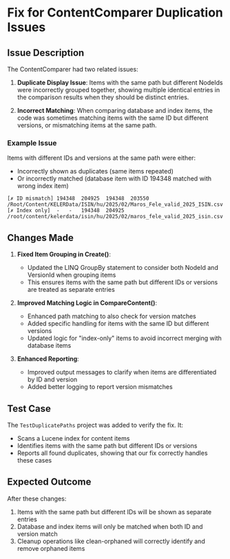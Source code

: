 # Fix for ContentComparer Duplication Issues

## Issue Description

The ContentComparer had two related issues:

1. **Duplicate Display Issue**: Items with the same path but different NodeIds were incorrectly grouped together, showing multiple identical entries in the comparison results when they should be distinct entries.

2. **Incorrect Matching**: When comparing database and index items, the code was sometimes matching items with the same ID but different versions, or mismatching items at the same path.

### Example Issue

Items with different IDs and versions at the same path were either:
- Incorrectly shown as duplicates (same items repeated)
- Or incorrectly matched (database item with ID 194348 matched with wrong index item)

```
[✗ ID mismatch]	194348	204925	194348	203550	/Root/Content/KELERData/ISIN/hu/2025/02/Maros_Fele_valid_2025_ISIN.csv
[✗ Index only]	-	-	194348	204925	/root/content/kelerdata/isin/hu/2025/02/maros_fele_valid_2025_isin.csv
```

## Changes Made

1. **Fixed Item Grouping in Create()**:
   - Updated the LINQ GroupBy statement to consider both NodeId and VersionId when grouping items
   - This ensures items with the same path but different IDs or versions are treated as separate entries

2. **Improved Matching Logic in CompareContent()**:
   - Enhanced path matching to also check for version matches
   - Added specific handling for items with the same ID but different versions
   - Updated logic for "index-only" items to avoid incorrect merging with database items

3. **Enhanced Reporting**:
   - Improved output messages to clarify when items are differentiated by ID and version
   - Added better logging to report version mismatches

## Test Case

The `TestDuplicatePaths` project was added to verify the fix. It:
- Scans a Lucene index for content items
- Identifies items with the same path but different IDs or versions
- Reports all found duplicates, showing that our fix correctly handles these cases

## Expected Outcome

After these changes:
1. Items with the same path but different IDs will be shown as separate entries
2. Database and index items will only be matched when both ID and version match
3. Cleanup operations like clean-orphaned will correctly identify and remove orphaned items
